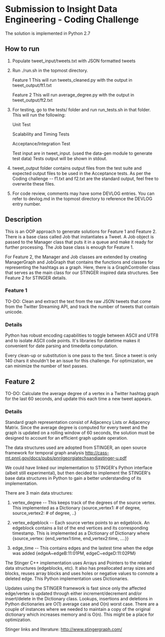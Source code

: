 Submission to Insight Data Engineering - Coding Challenge 
===========================================================

The solution is implemented in Python 2.7 

## How to run
1. Populate tweet_input/tweets.txt with JSON formatted tweets
2. Run ./run.sh in the topmost directory.  

	Feature 1 This will run tweets_cleaned.py with the output in tweet_output/ft1.txt
	
	Feature 2 This will run average_degree.py with the output in tweet_output/ft2.txt
	
3. For testing, go to the tests/ folder and run run_tests.sh in that folder.  This will run the following:

	Unit Test
	
	Scalability and Timing Tests
	
	Acceptance/Integration Test
	
   Test input are in tweet_input.  (used the data-gen module to generate test data)
   Tests output will be shown in stdout.

4. tweet_output folder contains output files from the test suite and expected output files to be used in the Acceptance tests. As per the Coding challenge -- f1.txt and f2.txt are the standard output, feel free to overwrite these files.

5. For code review, comments may have some DEVLOG entries.  You can refer to devlog.md in the topmost directory to reference the DEVLOG entry number.

## Description
 
This is an OOP approach to generate solutions for Feature 1 and Feature 2.  There is a base class called Job that instantiates  a Tweet.  A Job object is passed  to the Manager class that puts it in a queue and make it ready for further processing.  The Job base class is enough for Feature 1.  

For Feature 2,  the Manager and Job classes are extended by creating ManagerGraph and JobGraph that contains the functions and classes for representing the hashtags as a graph.  Here, there is  a GraphController class that serves as the main class for our STINGER inspired data structures.  See Feature 2 for STINGER details.
 
### Feature 1

TO-DO: Clean and extract the text from the raw JSON tweets that come from the Twitter Streaming API, and track the number of tweets that contain unicode.

### Details

Python has robust encoding capabilities to toggle between ASCII and UTF8 and to isolate ASCII code points.  It's libraries for datetime makes it convenient for date parsing and timedelta computation.

Every clean-up or substitution is one pass to the text.  Since a tweet is only 140 chars it shouldn't be an issue for this challenge.  For optimization, we can minimize the number of text passes.

## Feature 2

TO-DO: Calculate the average degree of a vertex in a Twitter hashtag graph for the last 60 seconds, and update this each time a new tweet appears.

### Details

Standard graph representation consist of Adjacency Lists or Adjacency Matrix.  Since the average degree is computed for every tweet and the graph is updated on a rolling window of 60 seconds, the solution must be designed to account for an efficient graph update operation.

The data structures used are adopted from STINGER, an open source framework for temporal graph analysis
http://cass-mt.pnnl.gov/docs/pubs/pnnlgeorgiatechsandiastinger-u.pdf

We could have linked our implementation to STINGER's Python interface (albeit still experimental),
but then decided to implement the STINGER's base data structures in Python to gain a better understanding of its implementation.

There are 3 main data structures:

1. vertex_degree -- This keeps track of the degrees of the source vertex.  This implemented as a Dictionary {source_vertex1: # of degree, source_vertex2: # of degree, ..}

2. vertex_edgeblock -- Each source vertex points to an edgeblock.  An edgeblock contains a list of the end vertices and its corresponding timestamp.
This is implemented as a Dictionary of Dictionary where {source_vertex: {end_vertex1:time, end_vertex2:time, ....}}

3. edge_time -- This contains edges and the lastest time when the edge was added {edgeA~edgeB:11:01PM, edgeC~edgeD:11:02PM}

The Stinger C++ implementation uses Arrays and Pointers to the related data structures (edgeblocks, etc).  It also has preallocated array sizes and blocks, reuses array blocks and uses holes or negative values to connote a deleted edge.  This Python implementation uses Dictionaries.

Updates using the STINGER framework is fast since only the affected edge/vertex is updated through either increment/decrement and/or  insert/delete in the Dictionary class. Lookups, insertions and deletions in Python dictionaries are O(1) average case and O(n) worst case.  There are a couple of instances where we needed to maintain a copy of the original dictionary which increases memory and is O(n).  This might be a place for optimization. 

Stinger links and literature:
http://www.stingergraph.com/

 
